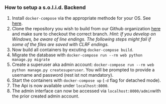 ### How to setup a s.o.l.i.d. Backend

1. Install `docker-compose` via the appropriate methode for your OS. See [here](https://docs.docker.com/compose/install/).
2. Clone the repository you wish to build from our Github organization [here](https://github.com/zentrumnawi) and make sure to checkout the correct branch.
_Hint: If you develop on Windows, be aware of line endings. The following steps might fail if some of the files are saved with CLRF endings._
3. Now build all containers by excuting `docker-compose build`.
4. Migrate the database with `docker-compose run --rm web python manage.py migrate`
5. Create a superuser aka admin account: `docker-compose run --rm web python manage.py createsuperuser`. You will be prompted to provide a username and password (rest ist not mandatory).
6. Start the containers with `docker-compose up` (`-d` flag for detached mode).
7. The Api is now available under `localhost:8000`.
8. The admin interface can now be accessed via `localhost:8000/admin`with the prior created admin account.
